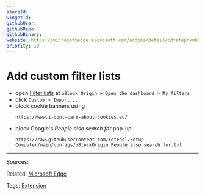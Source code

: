 ```yaml
---
storeId: 
wingetId: 
githubUser: 
githubRepo: 
githubBinary: 
website: https://microsoftedge.microsoft.com/addons/detail/odfafepnkmbhccpbejgmiehpchacaeak
priority: 10
---
```


# Add custom filter lists

- open [Filter lists](extension://odfafepnkmbhccpbejgmiehpchacaeak/dashboard.html#3p-filters.html) at `uBlock Origin > Open the dashboard > My filters `
- click `Custom > Import...`
- block cookie banners using
    ```
    https://www.i-dont-care-about-cookies.eu/
    ```
- block Google's *People also search for* pop-up
    ```
    https://raw.githubusercontent.com/Yetenol/Setup-Computer/main/configs/uBlockOrigin People also search for.txt
    ```


---


Sources:

Related:
[Microsoft Edge](Microsoft%20Edge.md)

Tags:
[Extension](../notes/Extension.md)